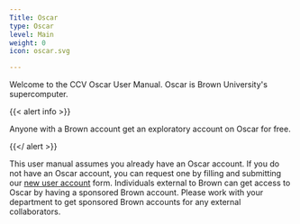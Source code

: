 ```yaml
---
Title: Oscar
type: Oscar
level: Main
weight: 0
icon: oscar.svg

---
```

Welcome to the CCV Oscar User Manual. Oscar is Brown University's supercomputer.

{{< alert info >}}

Anyone with a Brown account get an exploratory account on
Oscar for free.

{{</ alert >}}

This user manual assumes you already have an Oscar account.  If you do not have an Oscar account, you can request one by filling and submitting our [new user account](account) form.  Individuals external to Brown can get access to Oscar by having a sponsored Brown account.  Please work with your department to get sponsored Brown accounts for any external collaborators.